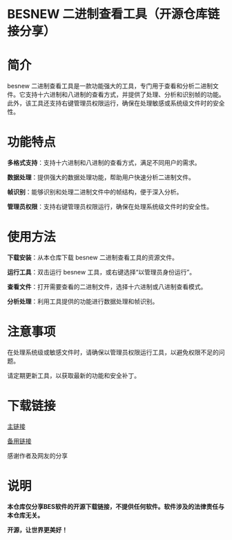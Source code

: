 # BESNEW 二进制查看工具（开源仓库链接分享）

# 简介

besnew 二进制查看工具是一款功能强大的工具，专门用于查看和分析二进制文件。它支持十六进制和八进制的查看方式，并提供了处理、分析和识别帧的功能。此外，该工具还支持右键管理员权限运行，确保在处理敏感或系统级文件时的安全性。

# 功能特点

**多格式支持**：支持十六进制和八进制的查看方式，满足不同用户的需求。

**数据处理**：提供强大的数据处理功能，帮助用户快速分析二进制文件。

**帧识别**：能够识别和处理二进制文件中的帧结构，便于深入分析。

**管理员权限**：支持右键管理员权限运行，确保在处理系统级文件时的安全性。

# 使用方法

**下载安装**：从本仓库下载 besnew 二进制查看工具的资源文件。

**运行工具**：双击运行 besnew 工具，或右键选择“以管理员身份运行”。

**查看文件**：打开需要查看的二进制文件，选择十六进制或八进制查看模式。

**分析处理**：利用工具提供的功能进行数据处理和帧识别。

# 注意事项

在处理系统级或敏感文件时，请确保以管理员权限运行工具，以避免权限不足的问题。

请定期更新工具，以获取最新的功能和安全补丁。

# 下载链接

[主链接](https://gitcode.com/open-source-toolkit/08fca/)

[备用链接](https://download.csdn.net/download/main_init/85013139)

感谢作者及网友的分享

# 说明

**本仓库仅分享BES软件的开源下载链接，不提供任何软件。软件涉及的法律责任与本仓库无关。**

**开源，让世界更美好！**
